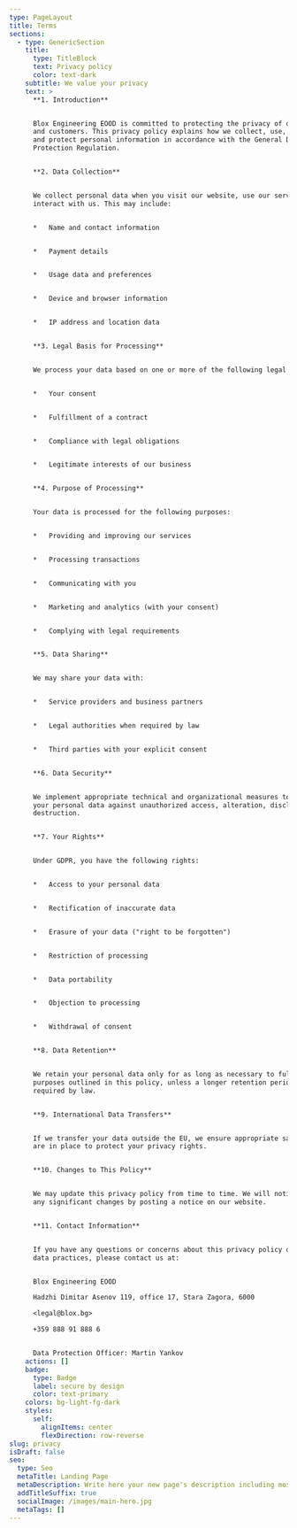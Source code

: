 ```yaml
---
type: PageLayout
title: Terms
sections:
  - type: GenericSection
    title:
      type: TitleBlock
      text: Privacy policy
      color: text-dark
    subtitle: We value your privacy
    text: >
      **1. Introduction**


      Blox Engineering EOOD is committed to protecting the privacy of our users
      and customers. This privacy policy explains how we collect, use, share,
      and protect personal information in accordance with the General Data
      Protection Regulation.


      **2. Data Collection**


      We collect personal data when you visit our website, use our services, or
      interact with us. This may include:


      *   Name and contact information


      *   Payment details


      *   Usage data and preferences


      *   Device and browser information


      *   IP address and location data


      **3. Legal Basis for Processing**


      We process your data based on one or more of the following legal grounds:


      *   Your consent


      *   Fulfillment of a contract


      *   Compliance with legal obligations


      *   Legitimate interests of our business


      **4. Purpose of Processing**


      Your data is processed for the following purposes:


      *   Providing and improving our services


      *   Processing transactions


      *   Communicating with you


      *   Marketing and analytics (with your consent)


      *   Complying with legal requirements


      **5. Data Sharing**


      We may share your data with:


      *   Service providers and business partners


      *   Legal authorities when required by law


      *   Third parties with your explicit consent


      **6. Data Security**


      We implement appropriate technical and organizational measures to protect
      your personal data against unauthorized access, alteration, disclosure, or
      destruction.


      **7. Your Rights**


      Under GDPR, you have the following rights:


      *   Access to your personal data


      *   Rectification of inaccurate data


      *   Erasure of your data ("right to be forgotten")


      *   Restriction of processing


      *   Data portability


      *   Objection to processing


      *   Withdrawal of consent


      **8. Data Retention**


      We retain your personal data only for as long as necessary to fulfill the
      purposes outlined in this policy, unless a longer retention period is
      required by law.


      **9. International Data Transfers**


      If we transfer your data outside the EU, we ensure appropriate safeguards
      are in place to protect your privacy rights.


      **10. Changes to This Policy**


      We may update this privacy policy from time to time. We will notify you of
      any significant changes by posting a notice on our website.


      **11. Contact Information**


      If you have any questions or concerns about this privacy policy or our
      data practices, please contact us at:


      Blox Engineering EOOD

      Hadzhi Dimitar Asenov 119, office 17, Stara Zagora, 6000

      <legal@blox.bg>

      +359 888 91 888 6


      Data Protection Officer: Martin Yankov
    actions: []
    badge:
      type: Badge
      label: secure by design
      color: text-primary
    colors: bg-light-fg-dark
    styles:
      self:
        alignItems: center
        flexDirection: row-reverse
slug: privacy
isDraft: false
seo:
  type: Seo
  metaTitle: Landing Page
  metaDescription: Write here your new page's description including most relevant keywords.
  addTitleSuffix: true
  socialImage: /images/main-hero.jpg
  metaTags: []
---
```

